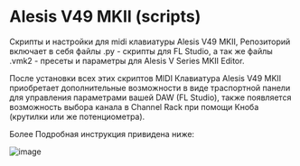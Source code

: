 # Alesis V49 MKII (scripts)
Скрипты и настройки для midi клавиатуры Alesis V49 MKII,
Репозиторий включает в себя файлы .py - скрипты для FL Studio, 
а так же файлы .vmk2 - пресеты и параметры для Alesis V Series MKII Editor.

После установки всех этих скриптов MIDI Клавиатура Alesis V49 MKII
приобретает дополнительные возможности в виде траспортной панели для управления параметрами вашей DAW (FL Studio),
также появляется возможность выбора канала в Channel Rack при помощи Кноба (крутилки или же потенциометра).

Более Подробная инструкция привидена ниже:

![image](https://github.com/user-attachments/assets/9782a518-d88f-4bb2-863a-d9a7015cef86)

